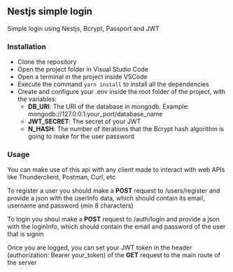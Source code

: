 <h2>Nestjs simple login</h2>
<p>Simple login using Nestjs, Bcrypt, Passport and JWT</p>
<h3>Installation</h3>
<ul>
    <li>Clone the repository</li>
    <li>Open the project folder in Visual Studio Code</li>
    <li>Open a terminal in the project inside VSCode</li>
    <li>Execute the command <code>yarn install</code> to install all the dependencies</li>
    <li>Create and configure your .env inside the root folder of the project, with the variables:
        <ul>
            <li>
                <b>DB_URI</b>: The URI of the database in mongodb. Example: mongodb://127.0.0.1:your_port/database_name
            </li>
            <li>
                <b>JWT_SECRET</b>: The secret of your JWT
            </li>
            <li>
                <b>N_HASH</b>: The number of iterations that the Bcrypt hash algorithm is going to make for the user password
            </li>
        </ul>
    </li>
</ul>
<h3>Usage</h3>
<p>You can make use of this api with any client made to interact with web APIs like Thunderclient, Postman, Curl, etc</p>
<p>To register a user you should make a <b>POST</b> request to /users/register and provide a json with the userInfo data, which should contain its email, username and password (min 8 characters)</p>
<p>To login you shoul make a <b>POST</b> request to /auth/login and provide a json with the loginInfo, which should contain the email and password of the user that is signin</p>
<p>Once you are logged, you can set your JWT token in the header (authorization: Bearer your_token) of the <b>GET</b> request to the main route of the server</p>

